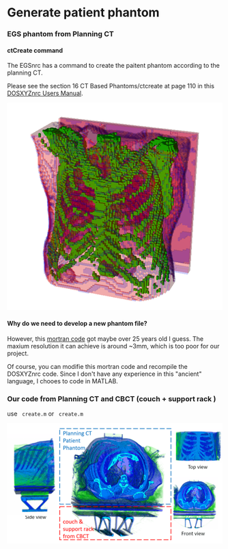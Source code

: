 # Generate patient phantom 



### EGS phantom from Planning CT

#### ctCreate command

The EGSnrc has a command to create the paitent phantom according to the planning CT. 

Please see the section 16 CT Based Phantoms/ctcreate at page 110 in this [DOSXYZnrc Users Manual](https://nrc-cnrc.github.io/EGSnrc/doc/pirs794-dosxyznrc.pdf). 

![EGS phantom example](./EGS_phantom.png)

#### Why do we need to develop a new phantom file? 
However, this [mortran code](https://github.com/nrc-cnrc/EGSnrc/blob/master/HEN_HOUSE/omega/progs/ctcreate/ctcreate.mortran) got maybe over 25 years old I guess.
The maxium resolution it can achieve is around ~3mm, which is too poor for our project. 

Of course, you can modifie this mortran code and recompile the DOSXYZnrc code. Since I don't have any experience in this "ancient" language, I chooes to code in MATLAB. 

### Our code from Planning CT and CBCT (couch + support rack )

use ``` create.m``` or ``` create.m```

![phantom example](./Phantom.png)
